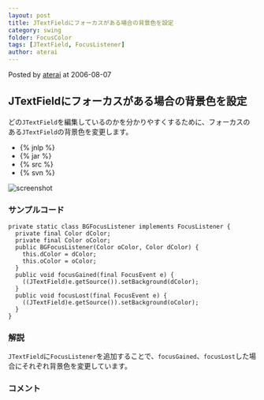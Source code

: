 ```yaml
---
layout: post
title: JTextFieldにフォーカスがある場合の背景色を設定
category: swing
folder: FocusColor
tags: [JTextField, FocusListener]
author: aterai
---
```


Posted by [aterai](http://terai.xrea.jp/aterai.html) at 2006-08-07

## JTextFieldにフォーカスがある場合の背景色を設定
どの`JTextField`を編集しているのかを分かりやすくするために、フォーカスのある`JTextField`の背景色を変更します。

- {% jnlp %}
- {% jar %}
- {% src %}
- {% svn %}

<!-- dummy comment line for breaking list -->

![screenshot](https://lh6.googleusercontent.com/_9Z4BYR88imo/TQTM__NmYpI/AAAAAAAAAaE/EUMDKR-Rwa4/s800/FocusColor.png)

### サンプルコード
<pre class="prettyprint"><code>private static class BGFocusListener implements FocusListener {
  private final Color dColor;
  private final Color oColor;
  public BGFocusListener(Color oColor, Color dColor) {
    this.dColor = dColor;
    this.oColor = oColor;
  }
  public void focusGained(final FocusEvent e) {
    ((JTextField)e.getSource()).setBackground(dColor);
  }
  public void focusLost(final FocusEvent e) {
    ((JTextField)e.getSource()).setBackground(oColor);
  }
}
</code></pre>

### 解説
`JTextField`に`FocusListener`を追加することで、`focusGained`、`focusLost`した場合にそれぞれ背景色を変更しています。

### コメント
